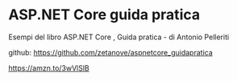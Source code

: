 # ASP.NET Core guida pratica
Esempi del libro ASP.NET Core , Guida pratica - di Antonio Pelleriti

github: https://github.com/zetanove/aspnetcore_guidapratica

https://amzn.to/3wVlSlB

